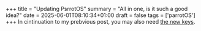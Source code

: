 +++
title = "Updating PsrrotOS"
summary = "All in one, is it such a good idea?"
date = 2025-06-01T08:10:34+01:00
draft = false
tags = ['parrotOS']
+++
In cintinuation to my prebvious post, you may also need [the new keys](https://www.parrotsec.org/blog/2025-01-11-parrot-gpg-keys/).
